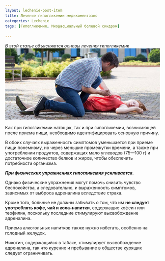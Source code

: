 ```yaml
---
layout: lechenie-post-item
title: Лечение гипогликемии медикоментозно
categories: Lechenie
tags: [Гипогликемия, Миофасциальный болевой синдром]

---
```

*В этой статье объясняются основы лечения гипогликемии*
![Гипогликемия](/images/factory/other/Gipoglikemiya2.jpg)

Как при гипогликемии натощак, так и при гипогликемии, возникающей после приема пищи, необходимо идентифицировать основную причину. 

В обоих случаях выраженность симптомов уменьшается при приеме пищи понемному, но через меньшие промежутки времени, а также при употреблении продуктов, содержащих мало углеводов (75—100 г) и достаточное количество белков и жиров, чтобы обеспечить потребности организма. 

***При физических упражнениях гипогликемия усиливается.*** 

Однако физические упражнения могут помочь снизить чувство беспокойства, а следовательно, и выраженность симптомов, зависимых от выброса адреналина вследствие страха. 

Кроме того, больные не должны забывать о том, что им **не следует употреблять кофе, чай и кола-напитки**, содержащие кофеин или теофилин, поскольку последние стимулируют высвобождение адреналина. 

Приема алкогольных напитков также нужно избегать, особенно на голодный желудок. 

Никотин, содержащийся в табаке, стимулирует высвобождение адреналина, так что курение и пребывание в обществе курящих следует ограничивать.